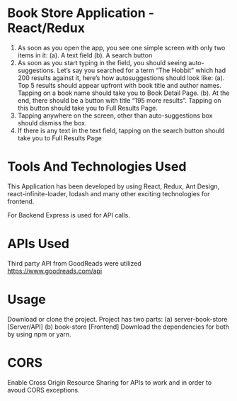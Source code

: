 # Book Store Application - React/Redux

1. As soon as you open the app, you see one simple screen with only two items in it:
(a). A text field
(b). A search button
2. As soon as you start typing in the field, you should seeing auto-suggestions. Let’s say
you searched for a term “The Hobbit” which had 200 results against it, here’s how autosuggestions should look like:
(a). Top 5 results should appear upfront with book title and author names. Tapping
on a book name should take you to Book Detail Page.
(b). At the end, there should be a button with title “195 more results”. Tapping on this
button should take you to Full Results Page.
3. Tapping anywhere on the screen, other than auto-suggestions box should dismiss the
box.
4. If there is any text in the text field, tapping on the search button should take you to Full
Results Page

# Tools And Technologies Used
This Application has been developed by using React, Redux, Ant Design, react-infinite-loader, lodash and many other exciting technologies for frontend.

For Backend Express is used for API calls.

# APIs Used
Third party API from GoodReads were utilized
https://www.goodreads.com/api

# Usage
Download or clone the project. 
Project has two parts: 
(a) server-book-store [Server/API] 
(b) book-store [Frontend]
Download the dependencies for both by using npm or yarn.

# CORS
Enable Cross Origin Resource Sharing for APIs to work and in order to avoud CORS exceptions.
